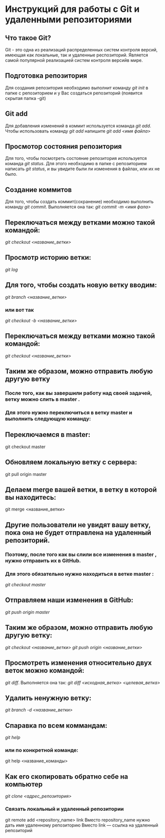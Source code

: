 # Инструкций для работы с Git  и удаленными репозиториями

## Что такое Git?
Git - это одна из реализаций распределенных систем
контроля версий, имеющая как локальные, так и удаленные респозиторий. Является самой популярной реализацией систем контроля версийв мире.
## Подготовка репозитория
Для создания репозитория необходимо выполнит команду *git init* в папке с репозиторием и  у Вас создаться репозиторий (появится скрытая папка -git)

## Git add
Для добавления изменений в коммит используется команда
*git add*. Чтобы использовать команду *git add* напишите
*git add <имя файла>*

## Просмотор состояния репозитория
Для того, чтобы посмотреть состояние репозитория
используется команда *git status*. Для этого необходимо
в папке с репозиторием написать *git status*, и вы
увидите были ли изменения в файлах, или их не было.

## Создание коммитов
Для того, чтобы создать коммит(сохранение) необходимо выполнить команду *git commit*. Выполняется она так:
*git commit -m <имя фала>*

## Переключаться между ветками можно такой командой:
*git checkout <название_ветки>*

## Просмотр историю ветки:
*git log*

## Для того, чтобы создать новую ветку вводим:
*git branch <название_ветки>*
### или вот так
*git checkout -b <название_ветки>*

## Переключаться между ветками можно такой командой:
*git checkout <название_ветки>*

## Таким же образом, можно отправить любую другую ветку
### После того, как вы завершили работу над своей задачей, ветку можно слить в master . 
### Для этого нужно переключиться в ветку master и выполнить следующую команду:

## Переключаемся в master:
git checkout master

## Обновляем локальную ветку с сервера:
git pull origin master

## Делаем merge вашей ветки, в ветку в которой вы находитесь:
git merge <название_ветки>

## Другие пользователи не увидят вашу ветку, пока она не будет отправлена на удаленный репозиторий. 
### Поэтому, после того как вы слили все изменения в master , нужно отправить их в GitHub.
### Для этого обязательно нужно находиться в ветке master :
*git checkout master*

## Отправляем наши изменения в GitHub:
*git push origin master*

## Таким же образом, можно отправить любую другую ветку:
*git checkout <название_ветки>*
*git push origin <название_ветки>*


## Просмотреть изменения относительно двух веток можно командой: 
*git diff*. Выполняется она так:
*git diff <исходная_ветка> <целевая_ветка>*

## Удалить ненужную ветку:
*git branch -d <название_ветки>*

## Спаравка по всем коммандам:
*git help*
### или по конкретной команде:
git help <название_команды>

## Как его скопировать обратно себе на компьютер
*git clone <адрес_репозитория>*

### Связать локальный и удаленный репозитории
git remote add <repository_name> link
Вместо repository_name нужно дать имя удаленному репозиторию
Вместо link — ссылка на удаленный репозиторий



